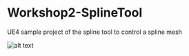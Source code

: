 # Workshop2-SplineTool
UE4 sample project of the spline tool to control a spline mesh

![alt text](https://github.com/ryangadz/Workshop2-SplineTool/blob/master/FenceAndBridge.PNG)

